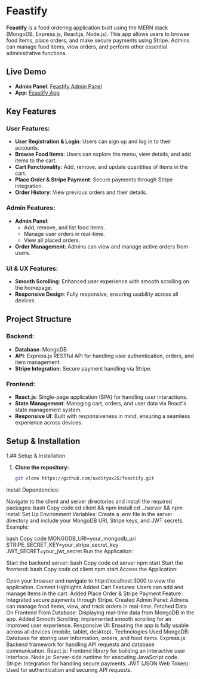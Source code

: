 # Feastify

**Feastify** is a food ordering application built using the MERN stack (MongoDB, Express.js, React.js, Node.js). This app allows users to browse food items, place orders, and make secure payments using Stripe. Admins can manage food items, view orders, and perform other essential administrative functions.

## Live Demo

- **Admin Panel**: [Feastify Admin Panel](https://feastify-admin.onrender.com/list)
- **App**: [Feastify App](https://feastify-frontend-ip1a.onrender.com)

## Key Features

### User Features:
- **User Registration & Login**: Users can sign up and log in to their accounts.
- **Browse Food Items**: Users can explore the menu, view details, and add items to the cart.
- **Cart Functionality**: Add, remove, and update quantities of items in the cart.
- **Place Order & Stripe Payment**: Secure payments through Stripe integration.
- **Order History**: View previous orders and their details.
  
### Admin Features:
- **Admin Panel**: 
  - Add, remove, and list food items.
  - Manage user orders in real-time.
  - View all placed orders.
- **Order Management**: Admins can view and manage active orders from users.
  
### UI & UX Features:
- **Smooth Scrolling**: Enhanced user experience with smooth scrolling on the homepage.
- **Responsive Design**: Fully responsive, ensuring usability across all devices.

## Project Structure

### Backend:
- **Database**: MongoDB
- **API**: Express.js RESTful API for handling user authentication, orders, and item management.
- **Stripe Integration**: Secure payment handling via Stripe.

### Frontend:
- **React.js**: Single-page application (SPA) for handling user interactions.
- **State Management**: Managing cart, orders, and user data via React's state management system.
- **Responsive UI**: Built with responsiveness in mind, ensuring a seamless experience across devices.

## Setup & Installation

1.## Setup & Installation

1. **Clone the repository:**
   ```bash
   git clone https://github.com/axdityax25/feastify.git
Install Dependencies:

Navigate to the client and server directories and install the required packages:
bash
Copy code
cd client && npm install
cd ../server && npm install
Set Up Environment Variables: Create a .env file in the server directory and include your MongoDB URI, Stripe keys, and JWT secrets. Example:

bash
Copy code
MONGODB_URI=your_mongodb_uri
STRIPE_SECRET_KEY=your_stripe_secret_key
JWT_SECRET=your_jwt_secret
Run the Application:

Start the backend server:
bash
Copy code
cd server
npm start
Start the frontend:
bash
Copy code
cd client
npm start
Access the Application:

Open your browser and navigate to http://localhost:3000 to view the application.
Commit Highlights
Added Cart Features: Users can add and manage items in the cart.
Added Place Order & Stripe Payment Feature: Integrated secure payments through Stripe.
Created Admin Panel: Admins can manage food items, view, and track orders in real-time.
Fetched Data On Frontend From Database: Displaying real-time data from MongoDB in the app.
Added Smooth Scrolling: Implemented smooth scrolling for an improved user experience.
Responsive UI: Ensuring the app is fully usable across all devices (mobile, tablet, desktop).
Technologies Used
MongoDB: Database for storing user information, orders, and food items.
Express.js: Backend framework for handling API requests and database communication.
React.js: Frontend library for building an interactive user interface.
Node.js: Server-side runtime for executing JavaScript code.
Stripe: Integration for handling secure payments.
JWT (JSON Web Token): Used for authentication and securing API requests.
